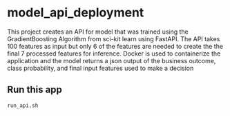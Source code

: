 # model_api_deployment

This project creates an API for model that was trained using the GradientBoosting Algorithm from sci-kit learn using FastAPI. The API takes 100 features as input but only 6 of the features are needed to create the the final 7 processed features for inference. Docker is used to containerize the application and the model returns a json output of the business outcome, class probability, and final input features used to make a decision

## Run this app 

```bash
run_api.sh

